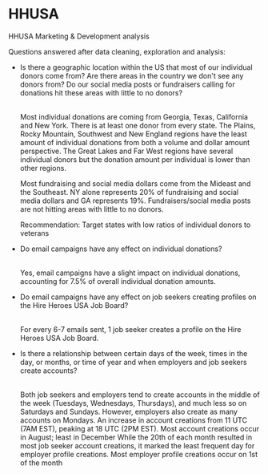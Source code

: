 # HHUSA
HHUSA Marketing &amp; Development analysis

Questions answered after data cleaning, exploration and analysis:

<ul>
<li>Is there a geographic location within the US that most of our individual donors come
from? Are there areas in the country we don't see any donors from? Do our social media
  posts or fundraisers calling for donations hit these areas with little to no donors?</li>
  
<br> Most individual donations are coming from Georgia, Texas, California and New York.
There is at least one donor from every state.
The Plains, Rocky Mountain, Southwest and New England regions have the least amount of individual donations from both a volume and dollar amount perspective.
The Great Lakes and Far West regions have several individual donors but the donation amount per individual is lower than other regions. 

Most fundraising and social media dollars come from the Mideast and the Southeast. NY alone represents 20% of fundraising and social media dollars and GA represents 19%. 
Fundraisers/social media posts are not hitting areas with little to no donors. 

Recommendation: Target states with low ratios of individual donors to veterans


  <li>Do email campaigns have any effect on individual donations?</li>
  
  <br>Yes, email campaigns have a slight impact on individual donations, accounting for 7.5% of overall individual donation amounts.

<li>Do email campaigns have any effect on job seekers creating profiles on the Hire Heroes
  USA Job Board?</li>
  
  <br>For every 6-7 emails sent, 1 job seeker creates a profile on the Hire Heroes USA Job Board.

<li>Is there a relationship between certain days of the week, times in the day, or months, or
  time of year and when employers and job seekers create accounts?</li>
  
<br>Both job seekers and employers tend to create accounts in the middle of the week (Tuesdays, Wednesdays, Thursdays), and much less so on Saturdays and Sundays. However, employers also create as many accounts on Mondays.
An increase in account creations from 11 UTC (7AM EST), peaking at 18 UTC (2PM EST).
Most account creations occur in August; least in December
While the 20th of each month resulted in most job seeker account creations, it marked the least frequent day for employer profile creations.
Most employer profile creations occur on 1st of the month

  </ul>
